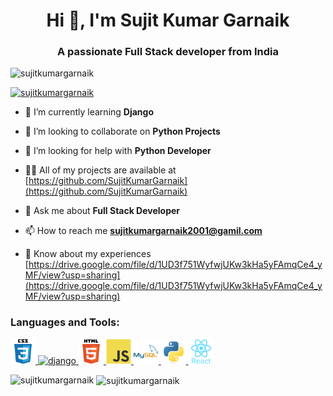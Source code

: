 <h1 align="center">Hi 👋, I'm Sujit Kumar Garnaik</h1>
<h3 align="center">A passionate Full Stack developer from India</h3>

<p align="left"> <img src="https://komarev.com/ghpvc/?username=sujitkumargarnaik&label=Profile%20views&color=0e75b6&style=flat" alt="sujitkumargarnaik" /> </p>

<p align="left"> <a href="https://github.com/ryo-ma/github-profile-trophy"><img src="https://github-profile-trophy.vercel.app/?username=sujitkumargarnaik" alt="sujitkumargarnaik" /></a> </p>

- 🌱 I’m currently learning **Django**

- 👯 I’m looking to collaborate on **Python Projects**

- 🤝 I’m looking for help with **Python Developer**

- 👨‍💻 All of my projects are available at [https://github.com/SujitKumarGarnaik](https://github.com/SujitKumarGarnaik)

- 💬 Ask me about **Full Stack Developer**

- 📫 How to reach me **sujitkumargarnaik2001@gamil.com**

- 📄 Know about my experiences [https://drive.google.com/file/d/1UD3f751WyfwjUKw3kHa5yFAmqCe4_yMF/view?usp=sharing](https://drive.google.com/file/d/1UD3f751WyfwjUKw3kHa5yFAmqCe4_yMF/view?usp=sharing)


<h3 align="left">Languages and Tools:</h3>
<p align="left"> <a href="https://www.w3schools.com/css/" target="_blank" rel="noreferrer"> <img src="https://raw.githubusercontent.com/devicons/devicon/master/icons/css3/css3-original-wordmark.svg" alt="css3" width="40" height="40"/> </a> <a href="https://www.djangoproject.com/" target="_blank" rel="noreferrer"> <img src="https://cdn.worldvectorlogo.com/logos/django.svg" alt="django" width="40" height="40"/> </a> <a href="https://www.w3.org/html/" target="_blank" rel="noreferrer"> <img src="https://raw.githubusercontent.com/devicons/devicon/master/icons/html5/html5-original-wordmark.svg" alt="html5" width="40" height="40"/> </a> <a href="https://developer.mozilla.org/en-US/docs/Web/JavaScript" target="_blank" rel="noreferrer"> <img src="https://raw.githubusercontent.com/devicons/devicon/master/icons/javascript/javascript-original.svg" alt="javascript" width="40" height="40"/> </a> <a href="https://www.mysql.com/" target="_blank" rel="noreferrer"> <img src="https://raw.githubusercontent.com/devicons/devicon/master/icons/mysql/mysql-original-wordmark.svg" alt="mysql" width="40" height="40"/> </a> <a href="https://www.python.org" target="_blank" rel="noreferrer"> <img src="https://raw.githubusercontent.com/devicons/devicon/master/icons/python/python-original.svg" alt="python" width="40" height="40"/> </a> <a href="https://reactjs.org/" target="_blank" rel="noreferrer"> <img src="https://raw.githubusercontent.com/devicons/devicon/master/icons/react/react-original-wordmark.svg" alt="react" width="40" height="40"/> </a> </p>

<p><img align="left" src="https://github-readme-stats.vercel.app/api/top-langs?username=sujitkumargarnaik&show_icons=true&locale=en&layout=compact" alt="sujitkumargarnaik" /></p>

<p>&nbsp;<img align="center" src="https://github-readme-stats.vercel.app/api?username=sujitkumargarnaik&show_icons=true&locale=en" alt="sujitkumargarnaik" /></p>
